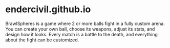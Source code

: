 # endercivil.github.io
BrawlSpheres is a game where 2 or more balls fight in a fully custom arena. You can create your own ball, choose its weapons, adjust its stats, and design how it looks. Every match is a battle to the death, and everything about the fight can be customized.
